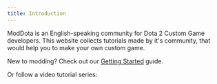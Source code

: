 ```yaml
---
title: Introduction
---
```


ModDota is an English-speaking community for Dota 2 Custom Game developers. This website collects tutorials made by it's community, that would help you to make your own custom game.

<div style={{ fontSize: "28px" }}>

New to modding? Check out our [Getting Started](getting-started) guide.

Or follow a video tutorial series:

</div>

<YouTube playlistId="PL7yysLaMSd3uY4iJKJdRrTkN1gYePkMz2" />

<YouTube playlistId="PLyIBVOr2Rw7H5e8JkEF9C9GCf3RsODsuD" />
